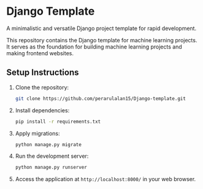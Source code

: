 # Django Template

A minimalistic and versatile Django project template for rapid development.


This repository contains the Django template for machine learning projects. It serves as the foundation for building machine learning projects and making frontend websites.

## Setup Instructions

1. Clone the repository:
   ```bash
   git clone https://github.com/perarulalan15/Django-template.git
   ```

2. Install dependencies:
   ```bash
   pip install -r requirements.txt
   ```

3. Apply migrations:
   ```bash
   python manage.py migrate
   ```

4. Run the development server:
   ```bash
   python manage.py runserver
   ```

5. Access the application at `http://localhost:8000/` in your web browser.
